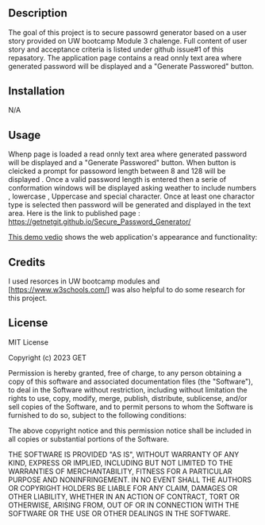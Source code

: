 # <Secure Password Generator>

## Description

The goal of this project is to secure passowrd generator based on a user story provided on UW bootcamp Module 3 chalenge. Full content of user story and acceptance criteria is listed under github issue#1 of this repasatory.
The application page contains a read onnly text area where generated password will be displayed and a "Generate Passwored" button.

## Installation

N/A

## Usage
Whenp page is loaded a read onnly text area where generated password will be displayed and a "Generate Passwored" button. When button is cleicked a prompt for passoword length between 8 and 128 will be displayed . Once a valid password length is entered then a serie of conformation windows will be displayed asking weather to include numbers , lowercase , Uppercase and special character. Once at least one charactor type is selected then password will be generated and displayed in the text area. Here is the link to published page : https://getnetgit.github.io/Secure_Password_Generator/

[This demo vedio](Assets/vedio/Password%20Generator%20Demo.webm) shows the web application's appearance and functionality:

## Credits
I used resorces in UW bootcamp modules  and [https://www.w3schools.com/] was also helpful to do some research for this project.

## License
MIT License

Copyright (c) 2023 GET

Permission is hereby granted, free of charge, to any person obtaining a copy
of this software and associated documentation files (the "Software"), to deal
in the Software without restriction, including without limitation the rights
to use, copy, modify, merge, publish, distribute, sublicense, and/or sell
copies of the Software, and to permit persons to whom the Software is
furnished to do so, subject to the following conditions:

The above copyright notice and this permission notice shall be included in all
copies or substantial portions of the Software.

THE SOFTWARE IS PROVIDED "AS IS", WITHOUT WARRANTY OF ANY KIND, EXPRESS OR
IMPLIED, INCLUDING BUT NOT LIMITED TO THE WARRANTIES OF MERCHANTABILITY,
FITNESS FOR A PARTICULAR PURPOSE AND NONINFRINGEMENT. IN NO EVENT SHALL THE
AUTHORS OR COPYRIGHT HOLDERS BE LIABLE FOR ANY CLAIM, DAMAGES OR OTHER
LIABILITY, WHETHER IN AN ACTION OF CONTRACT, TORT OR OTHERWISE, ARISING FROM,
OUT OF OR IN CONNECTION WITH THE SOFTWARE OR THE USE OR OTHER DEALINGS IN THE
SOFTWARE.
